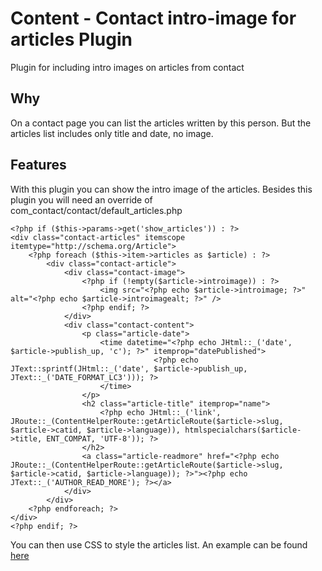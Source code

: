 # Content - Contact intro-image for articles Plugin
Plugin for including intro images on articles from contact

## Why
On a contact page you can list the articles written by this person. But the articles list includes only title and date, no image.

## Features
With this plugin you can show the intro image of the articles. Besides this plugin you will need an override of com_contact/contact/default_articles.php

```
<?php if ($this->params->get('show_articles')) : ?>
<div class="contact-articles" itemscope itemtype="http://schema.org/Article">
	<?php foreach ($this->item->articles as $article) : ?>
		<div class="contact-article">
			<div class="contact-image">
				<?php if (!empty($article->introimage)) : ?>
					<img src="<?php echo $article->introimage; ?>" alt="<?php echo $article->introimagealt; ?>" />
				<?php endif; ?>
			</div>
			<div class="contact-content">
				<p class="article-date">
					<time datetime="<?php echo JHtml::_('date', $article->publish_up, 'c'); ?>" itemprop="datePublished">
								<?php echo JText::sprintf(JHtml::_('date', $article->publish_up, JText::_('DATE_FORMAT_LC3'))); ?>
					</time>
				</p>
				<h2 class="article-title" itemprop="name">
					<?php echo JHtml::_('link', JRoute::_(ContentHelperRoute::getArticleRoute($article->slug, $article->catid, $article->language)), htmlspecialchars($article->title, ENT_COMPAT, 'UTF-8')); ?>
				</h2>
				<a class="article-readmore" href="<?php echo JRoute::_(ContentHelperRoute::getArticleRoute($article->slug, $article->catid, $article->language)); ?>"><?php echo JText::_('AUTHOR_READ_MORE'); ?></a>
			</div>
		</div>
	<?php endforeach; ?>
</div>
<?php endif; ?>
```

You can then use CSS to style the articles list. An example can be found [here](https://www.dr-menzel-it.de/blog/plugin-fuer-autor-seite)
